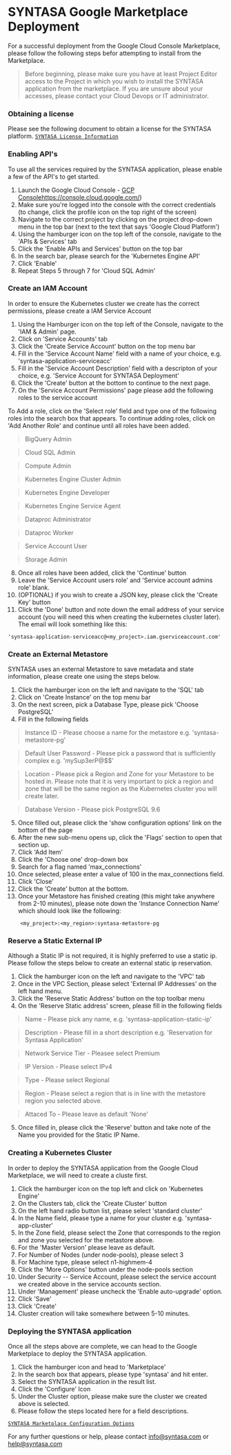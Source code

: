 # SYNTASA Google Marketplace Deployment

For a successful deployment from the Google Cloud Console Marketplace, please follow the following steps befor attempting
to install from the Marketplace.

> Before beginning, please make sure you have at least Project Editor access to the Project in which you wish to install the SYNTASA application from the marketplace.  If you are unsure about your accesses, please contact your Cloud Devops or IT administrator.

### Obtaining a license

Please see the following document to obtain a license for the SYNTASA platform.
[`SYNTASA License Information`](SYN_LICENSE_INFO.md)

### Enabling API's

To use all the services required by the SYNTASA application, please enable a few of the API's to get started.

1. Launch the Google Cloud Console - [GCP Console]()https://console.cloud.google.com/)
2. Make sure you're logged into the console with the correct credentials (to change, click the profile icon on the top right of the screen)
3. Navigate to the correct project by clicking on the project drop-down menu in the top bar (next to the text that says 'Google Cloud Platform')
4. Using the hamburger icon on the top left of the console, navigate to the 'APIs & Services' tab
5. Click the 'Enable APIs and Services' button on the top bar
6. In the search bar, please search for the 'Kubernetes Engine API'
7. Click 'Enable'
8. Repeat Steps 5 through 7 for 'Cloud SQL Admin'

### Create an IAM Account

In order to ensure the Kubernetes cluster we create has the correct permissions, please create a IAM Service Account

1. Using the Hamburger icon on the top left of the Console, navigate to the 'IAM & Admin' page.
2. Click on 'Service Accounts' tab
3. Click the 'Create Service Account' button on the top menu bar
4. Fill in the 'Service Account Name' field with a name of your choice, e.g. 'syntasa-application-serviceacc'
5. Fill in the 'Service Account Description' field with a descripton of your choice, e.g. 'Service Account for SYNTASA Deployment'
6. Click the 'Create' button at the bottom to continue to the next page.
7. On the 'Service Account Permissions' page please add the following roles to the service account

To Add a role, click on the 'Select role' field and type one of the following roles into the search box that appears.
To continue adding roles, click on 'Add Another Role' and continue until all roles have been added.

> BigQuery Admin

> Cloud SQL Admin

> Compute Admin

> Kubernetes Engine Cluster Admin

> Kubernetes Engine Developer

> Kubernetes Engine Service Agent

> Dataproc Administrator

> Dataproc Worker

> Service Account User

> Storage Admin

8. Once all roles have been added, click the 'Continue' button
9. Leave the 'Service Account users role' and 'Service account admins role' blank.
10. (OPTIONAL) if you wish to create a JSON key, please click the 'Create Key' button
11. Click the 'Done' button and note down the email address of your service account (you will need this when creating the kubernetes cluster later).  The email will look something like this: 
```$xslt
'syntasa-application-serviceacc@<my_project>.iam.gserviceaccount.com'
```

### Create an External Metastore

SYNTASA uses an external Metastore to save metadata and state information, please create one using the steps below.

1. Click the hamburger icon on the left and navigate to the 'SQL' tab
2. Click on 'Create Instance' on the top menu bar
3. On the next screen, pick a Database Type, please pick 'Choose PostgreSQL'
4. Fill in the following fields

> Instance ID - Please choose a name for the metastore e.g. 'syntasa-metastore-pg'

> Default User Password - Please pick a password that is sufficiently complex e.g. 'mySup3erP@$$'

> Location - Please pick a Region and Zone for your Metastore to be hosted in.  Please note that it is very important to pick a region and zone that will be the same region as the Kubernetes cluster you will create later.

> Database Version - Please pick PostgreSQL 9.6

5. Once filled out, please click the 'show configuration options' link on the bottom of the page
6. After the new sub-menu opens up, click the 'Flags' section to open that section up.
7. Click 'Add Item'
8. Click the 'Choose one' drop-down box
9. Search for a flag named 'max_connections'
10. Once selected, please enter a value of 100 in the max_connections field.
11. Click 'Close'
12. Click the 'Create' button at the bottom.
13. Once your Metastore has finished creating (this might take anywhere from 2-10 minutes), please note down the 'Instance Connection Name' which should look like the following:
```
    <my_project>:<my_region>:syntasa-metastore-pg
```

### Reserve a Static External IP

Although a Static IP is not required, it is highly preferred to use a static ip.  Please follow the steps below to create an external static ip reservation.

1. Click the hamburger icon on the left and navigate to the 'VPC' tab
2. Once in the VPC Section, please select 'External IP Addresses' on the left hand menu.
3. Click the 'Reserve Static Address' button on the top toolbar menu
4. On the 'Reserve Static address' screen, please fill in the following fields

> Name - Please pick any name, e.g. 'syntasa-application-static-ip'

> Description - Please fill in a short description e.g. 'Reservation for Syntasa Application'

> Network Service Tier - Pleasee select Premium

> IP Version - Please select IPv4

> Type - Please select Regional

> Region - Please select a region that is in line with the metastore region you selected above.

> Attaced To - Please leave as default 'None'

5. Once filled in, please click the 'Reserve' button and take note of the Name you provided for the Static IP Name.

### Creating a Kubernetes Cluster

In order to deploy the SYNTASA application from the Google Cloud Marketplace, we will need to create a cluste first.

1. Click the hamburger icon on the top left and click on 'Kubernetes Engine'
2. On the Clusters tab, click the 'Create Cluster' button
3. On the left hand radio button list, please select 'standard cluster'
4. In the Name field, please type a name for your cluster e.g. 'syntasa-app-cluster'
5. In the Zone field, please select the Zone that corresponds to the region and zone you selected for the metastore above.
6. For the 'Master Version' please leave as default.
7. For Number of Nodes (under node-pools), please select 3
8. For Machine type, please select n1-highmem-4
9. Click the 'More Options' button under the node-pools section
10. Under Security -- Service Account, please select the service account we created above in the service accounts section.
11. Under 'Management' please uncheck the 'Enable auto-upgrade' option.
12. Click 'Save'
13. Click 'Create'
14. Cluster creation will take somewhere between 5-10 minutes.


### Deploying the SYNTASA application

Once all the steps above are complete, we can head to the Google Marketplace to deploy the SYNTASA application.

1. Click the hamburger icon and head to 'Marketplace'
2. In the search box that appears, please type 'syntasa' and hit enter.
3. Select the SYNTASA application in the result list.
4. Click the 'Configure' Icon
5. Under the Cluster option, please make sure the cluster we created above is selected.
6. Please follow the steps located here for a field descriptions.

[`SYNTASA Marketplace Configuration Options`](MARKETPLACE_CONFIG_OPTIONS.md)

For any further questions or help, please contact info@syntasa.com or help@syntasa.com